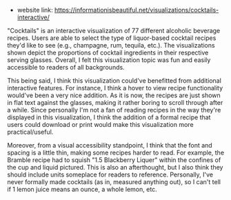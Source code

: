 * website link: https://informationisbeautiful.net/visualizations/cocktails-interactive/

"Cocktails" is an interactive visualization of 77 different alcoholic beverage recipes. Users are able to select the type of liquor-based cocktail recipes they'd like to see (e.g., champagne, rum, tequila, etc.). The visualizations shown depict the proportions of cocktail ingredients in their respective serving glasses. Overall, I felt this visualization topic was fun and easily accessible to readers of all backgrounds.

This being said, I think this visualization could've benefitted from additional interactive features. For instance, I think a hover to view recipe functionality would've been a very nice addition. As it is now, the recipes are just shown in flat text against the glasses, making it rather boring to scroll through after a while. Since personally I'm not a fan of reading recipes in the way they're displayed in this visualization, I think the addition of a formal recipe that users could download or print would make this visualization more practical/useful. 

Moreover, from a visual accessibility standpoint, I think that the font and spacing is a little thin, making some recipes harder to read. For example, the Bramble recipe had to squish "1.5 Blackberry Liquer" within the confines of the cup and liquid pictured. This is also an afterthought, but I also think they should include units someplace for readers to reference. Personally, I've never formally made cocktails (as in, measured anything out), so I can't tell if 1 lemon juice means an ounce, a whole lemon, etc.